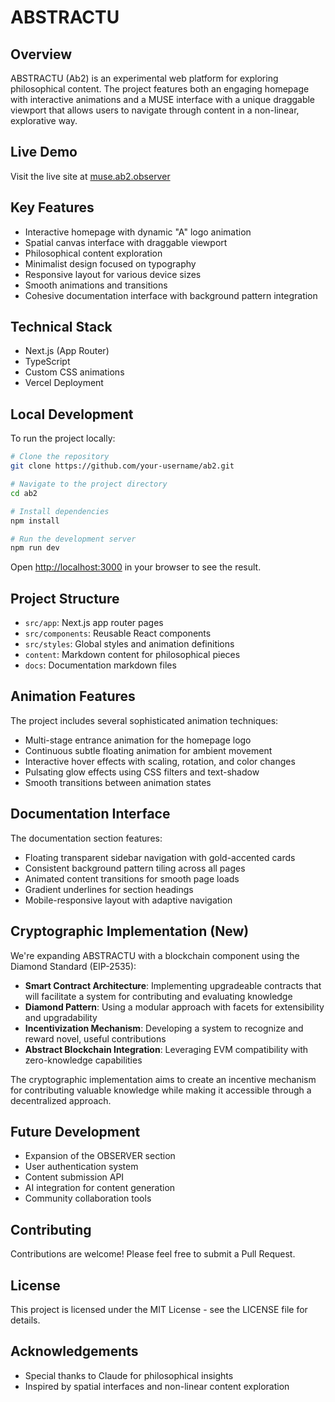 # ABSTRACTU

## Overview
ABSTRACTU (Ab2) is an experimental web platform for exploring philosophical content. The project features both an engaging homepage with interactive animations and a MUSE interface with a unique draggable viewport that allows users to navigate through content in a non-linear, explorative way.

## Live Demo
Visit the live site at [muse.ab2.observer](https://muse.ab2.observer)

## Key Features
- Interactive homepage with dynamic "A" logo animation
- Spatial canvas interface with draggable viewport
- Philosophical content exploration
- Minimalist design focused on typography
- Responsive layout for various device sizes
- Smooth animations and transitions
- Cohesive documentation interface with background pattern integration

## Technical Stack
- Next.js (App Router)
- TypeScript
- Custom CSS animations
- Vercel Deployment

## Local Development
To run the project locally:

```bash
# Clone the repository
git clone https://github.com/your-username/ab2.git

# Navigate to the project directory
cd ab2

# Install dependencies
npm install

# Run the development server
npm run dev
```

Open [http://localhost:3000](http://localhost:3000) in your browser to see the result.

## Project Structure
- `src/app`: Next.js app router pages
- `src/components`: Reusable React components
- `src/styles`: Global styles and animation definitions
- `content`: Markdown content for philosophical pieces
- `docs`: Documentation markdown files

## Animation Features
The project includes several sophisticated animation techniques:
- Multi-stage entrance animation for the homepage logo
- Continuous subtle floating animation for ambient movement
- Interactive hover effects with scaling, rotation, and color changes
- Pulsating glow effects using CSS filters and text-shadow
- Smooth transitions between animation states

## Documentation Interface
The documentation section features:
- Floating transparent sidebar navigation with gold-accented cards
- Consistent background pattern tiling across all pages
- Animated content transitions for smooth page loads
- Gradient underlines for section headings
- Mobile-responsive layout with adaptive navigation

## Cryptographic Implementation (New)
We're expanding ABSTRACTU with a blockchain component using the Diamond Standard (EIP-2535):

- **Smart Contract Architecture**: Implementing upgradeable contracts that will facilitate a system for contributing and evaluating knowledge
- **Diamond Pattern**: Using a modular approach with facets for extensibility and upgradability
- **Incentivization Mechanism**: Developing a system to recognize and reward novel, useful contributions
- **Abstract Blockchain Integration**: Leveraging EVM compatibility with zero-knowledge capabilities

The cryptographic implementation aims to create an incentive mechanism for contributing valuable knowledge while making it accessible through a decentralized approach.

## Future Development
- Expansion of the OBSERVER section
- User authentication system
- Content submission API
- AI integration for content generation
- Community collaboration tools

## Contributing
Contributions are welcome! Please feel free to submit a Pull Request.

## License
This project is licensed under the MIT License - see the LICENSE file for details.

## Acknowledgements
- Special thanks to Claude for philosophical insights
- Inspired by spatial interfaces and non-linear content exploration
